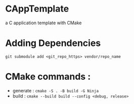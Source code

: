 # CAppTemplate
a C application template with CMake

# Adding Dependencies
`git submodule add <git_repo_https> vendor/repo_name`

# CMake commands :
- generate : `cmake -S . -B build -G Ninja`
- build    : `cmake --build build --config <debug, release>`